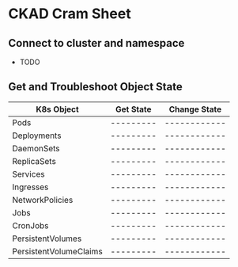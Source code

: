 # CKAD Cram Sheet

## Connect to cluster and namespace
- TODO

## Get and Troubleshoot Object State

| K8s Object | Get State | Change State |
| ---------- | --------- | ------------ |
| Pods | --------- | ------------ |
| Deployments | --------- | ------------ |
| DaemonSets | --------- | ------------ |
| ReplicaSets | --------- | ------------ |
| Services | --------- | ------------ |
| Ingresses | --------- | ------------ |
| NetworkPolicies | --------- | ------------ |
| Jobs | --------- | ------------ |
| CronJobs | --------- | ------------ |
| PersistentVolumes | --------- | ------------ |
| PersistentVolumeClaims | --------- | ------------ |

